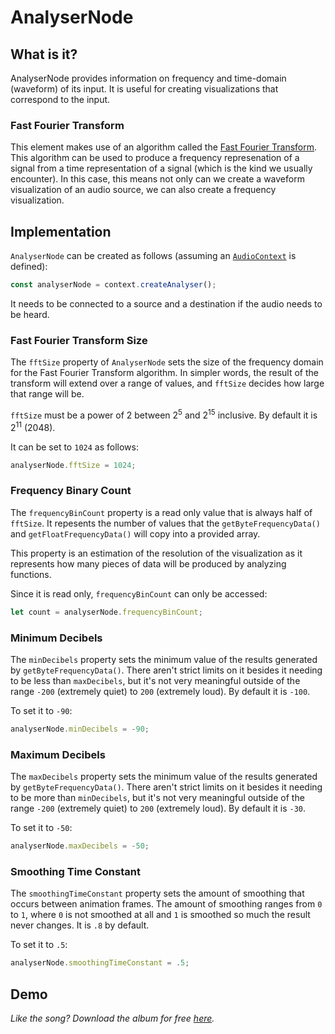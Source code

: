 # AnalyserNode

## What is it?

AnalyserNode provides information on frequency and time-domain (waveform) of its input.  It is useful for creating visualizations that correspond to the input.

### Fast Fourier Transform

This element makes use of an algorithm called the [Fast Fourier Transform](https://en.wikipedia.org/wiki/Fast_Fourier_transform).  This algorithm can be used to produce a frequency represenation of a signal from a time representation of a signal (which is the kind we usually encounter).  In this case, this means not only can we create a waveform visualization of an audio source, we can also create a frequency visualization.

## Implementation

`AnalyserNode` can be created as follows (assuming an [`AudioContext`](audio-context) is defined):

```javascript
const analyserNode = context.createAnalyser();
```

It needs to be connected to a source and a destination if the audio needs to be heard.

### Fast Fourier Transform Size

The `fftSize` property of `AnalyserNode` sets the size of the frequency domain for the Fast Fourier Transform algorithm.  In simpler words, the result of the transform will extend over a range of values, and `fftSize` decides how large that range will be.

`fftSize` must be a power of 2 between 2<sup>5</sup> and 2<sup>15</sup> inclusive.  By default it is 2<sup>11</sup> (2048).

It can be set to `1024` as follows:

```javascript
analyserNode.fftSize = 1024;
```

### Frequency Binary Count

The `frequencyBinCount` property is a read only value that is always half of `fftSize`.  It repesents the number of values that the `getByteFrequencyData()` and `getFloatFrequencyData()` will copy into a provided array.

This property is an estimation of the resolution of the visualization as it represents how many pieces of data will be produced by analyzing functions.

Since it is read only, `frequencyBinCount` can only be accessed:

```javascript
let count = analyserNode.frequencyBinCount;
```

### Minimum Decibels

The `minDecibels` property sets the minimum value of the results generated by `getByteFrequencyData()`.  There aren't strict limits on it besides it needing to be less than `maxDecibels`, but it's not very meaningful outside of the range `-200` (extremely quiet) to `200` (extremely loud).  By default it is `-100`.

To set it to `-90`:

```javascript
analyserNode.minDecibels = -90;
```

### Maximum Decibels

The `maxDecibels` property sets the minimum value of the results generated by `getByteFrequencyData()`.  There aren't strict limits on it besides it needing to be more than `minDecibels`, but it's not very meaningful outside of the range `-200` (extremely quiet) to `200` (extremely loud).  By default it is `-30`.

To set it to `-50`:

```javascript
analyserNode.maxDecibels = -50;
```

### Smoothing Time Constant

The `smoothingTimeConstant` property sets the amount of smoothing that occurs between animation frames.  The amount of smoothing ranges from `0` to `1`, where `0` is not smoothed at all and `1` is smoothed so much the result never changes.  It is `.8` by default.

To set it to `.5`:

```javascript
analyserNode.smoothingTimeConstant = .5;
```

## Demo

_Like the song?  Download the album for free [here](https://interlucid.bandcamp.com/album/acquisition)._

<audio-demo>
    <template>
        <audio src="/sounds/songs/options.m4a" controls controlsList="nodownload"></audio>
        <div>
            Fast Fourier Transform Size (density): <input type="range" min="5" max="15" value="10" oninput="changeFFTSize(value)">
        </div>
        <div>
            Min Decibels (bar variation): <input type="range" min="-200" max="200" value="-100" oninput="changeMinDecibels(value)">
        </div>
        <div>
            Max Decibels (bar height): <input type="range" min="-200" max="200" value="-30" oninput="changeMaxDecibels(value)">
        </div>
        <div>
            Smoothing Time Constant (bar jitter): <input type="range" min="0" max="100" value="80" oninput="changeSmoothingTimeConstant(value)">
        </div>
        <canvas id="waveform" width="700" height="150"></canvas>
        <canvas id="frequencies" width="700" height="150"></canvas>
        <script>
            const context = new AudioContext();
            let mediaElementAudioSourceNode;
            // create a new media source node using the <audio> element
            mediaElementAudioSourceNode = context.createMediaElementSource(document.querySelector('audio'));
            // create an IIR filter node
            const analyserNode = context.createAnalyser();
            analyserNode.minDecibels = -150;
            // connect the media source to the IIR filter
            mediaElementAudioSourceNode.connect(analyserNode);
            // connect the IIR filter to the destination
            analyserNode.connect(context.destination);
            let bufferLength = analyserNode.frequencyBinCount;
            const WIDTH = 700;
            const HEIGHT = 150;
            let waveformArray = new Uint8Array(bufferLength);
            const waveformCanvas = document.querySelector('#waveform');
            const wfCanvasContext = waveformCanvas.getContext('2d');
            let frequenciesArray = new Uint8Array(bufferLength);
            const frequenciesCanvas = document.querySelector('#frequencies');
            const fCanvasContext = frequenciesCanvas.getContext('2d');
            const visualize = () => {
                drawWaveFormVisual = requestAnimationFrame(visualize);
                // time domain visualization
                analyserNode.getByteTimeDomainData(waveformArray);
                wfCanvasContext.clearRect(0, 0, WIDTH, HEIGHT);
                wfCanvasContext.lineWidth = 2;
                wfCanvasContext.strokeStyle = '#fff';
                wfCanvasContext.beginPath();
                const sliceWidth = WIDTH * 1.0 / bufferLength;
                let x = 0;
                for(let i = 0; i < bufferLength; i++) {
                    const v = waveformArray[i] / 128.0;
                    const y = v * HEIGHT / 2;
                    if(i === 0) {
                        wfCanvasContext.moveTo(x, y);
                    } else {
                        wfCanvasContext.lineTo(x, y);
                    }
                    x += sliceWidth;
                }
                wfCanvasContext.lineTo(waveformCanvas.width, waveformCanvas.height/2);
                wfCanvasContext.stroke();
                // frequencies visualization
                analyserNode.getByteFrequencyData(frequenciesArray);
                fCanvasContext.clearRect(0, 0, WIDTH, HEIGHT);
                const barWidth = (WIDTH / bufferLength) * 2.5;
                let barHeight;
                let x2 = 0;
                for(var i = 0; i < bufferLength; i++) {
                    barHeight = frequenciesArray[i] / 2;
                    fCanvasContext.fillStyle = 'rgb(' + (barHeight + 100) + ', ' + (barHeight + 100) + ', ' + (barHeight + 100) + ')';
                    fCanvasContext.fillRect(x2, HEIGHT - barHeight, barWidth, barHeight);
                    x2 += barWidth + 1;
                }
            };
            visualize();
            // define the length of result buffers
            const changeFFTSize = (fftSize) => {
                analyserNode.fftSize = Math.pow(2, fftSize);
                bufferLength = analyserNode.frequencyBinCount;
                waveformArray = new Uint8Array(bufferLength);
                frequenciesArray = new Uint8Array(bufferLength);
            }
            const changeMinDecibels = (minDecibels) => {
                if(minDecibels < analyserNode.maxDecibels) analyserNode.minDecibels = minDecibels;
            }
            const changeMaxDecibels = (maxDecibels) => {
                if(maxDecibels > analyserNode.minDecibels) analyserNode.maxDecibels = maxDecibels;
            }
            const changeSmoothingTimeConstant = (smoothingTimeConstant) => {
                analyserNode.smoothingTimeConstant = smoothingTimeConstant / 100;
            }
        </script>
    </template>
</audio-demo>